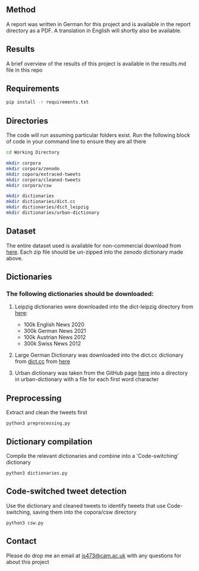 ## Method

A report was written in German for this project and is available in the report directory as a PDF. A translation in English will shortly also be available.

## Results

A brief overview of the results of this project is available in the results.md file in this repo

## Requirements

```bash
pip install -r requirements.txt
```

## Directories

The code will run assuming particular folders exist. Run the following block of code in your command line to ensure they are all there

```bash
cd Working Directory

mkdir corpora
mkdir corpora/zenodo
mkdir copora/extraced-tweets
mkdir corpora/cleaned-tweets
mkdir corpora/csw

mkdir dictionaries
mkdir dictionaries/dict.cc
mkdir dictionaries/dict_leipzig
mkdir dictionaries/urban-dictionary
```

## Dataset

The entire dataset used is available for non-commercial download from [here](https://zenodo.org/record/6624514). Each zip file should be un-zipped into the zenodo dictionary made above.

## Dictionaries

### The following dictionaries should be downloaded:

1. Leipzig dictionaries were downloaded into the dict-leipzig directory from [here](https://wortschatz.uni-leipzig.de/en/download):

   - 100k English News 2020
   - 300k German News 2021
   - 100k Austrian News 2012
   - 300k Swiss News 2012

2. Large German Dictionary was downloaded into the dict.cc dictionary from [dict.cc](dict.cc) from [here](https://www1.dict.cc/translation_file_request.php?l=e)

3. Urban dictionary was taken from the GitHub page [here]() into a directory in urban-dictionary with a file for each first word character

## Preprocessing
Extract and clean the tweets first

```angular2html
python3 preprocessing.py
```

## Dictionary compilation
Compile the relevant dictionaries and combine into a 'Code-switching' dictionary

```angular2html
python3 dictionaries.py
```

## Code-switched tweet detection
Use the dictionary and cleaned tweets to identify tweets that use Code-switching, saving them into the copora/csw directory

```angular2html
python3 csw.py
```

## Contact

Please do drop me an email at is473@cam.ac.uk with any questions for about this project
